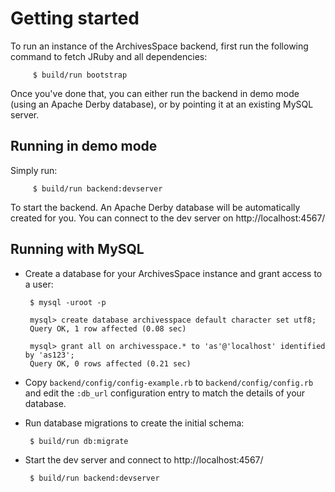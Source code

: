 # Getting started

To run an instance of the ArchivesSpace backend, first run the
following command to fetch JRuby and all dependencies:

         $ build/run bootstrap

Once you've done that, you can either run the backend in demo mode
(using an Apache Derby database), or by pointing it at an existing
MySQL server.


## Running in demo mode

Simply run:

         $ build/run backend:devserver

To start the backend.  An Apache Derby database will be automatically
created for you.  You can connect to the dev server on
http://localhost:4567/


## Running with MySQL

  * Create a database for your ArchivesSpace instance and grant access to a user:

         $ mysql -uroot -p

         mysql> create database archivesspace default character set utf8;
         Query OK, 1 row affected (0.08 sec)

         mysql> grant all on archivesspace.* to 'as'@'localhost' identified by 'as123';
         Query OK, 0 rows affected (0.21 sec)

  * Copy `backend/config/config-example.rb` to `backend/config/config.rb` and edit the `:db_url` configuration entry to match the details of your database.

  * Run database migrations to create the initial schema:

         $ build/run db:migrate

  * Start the dev server and connect to http://localhost:4567/

         $ build/run backend:devserver
